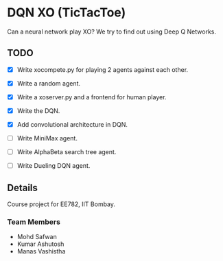 # DQN XO (TicTacToe)

Can a neural network play XO? We try to find out using Deep Q Networks.

## TODO
- [x] Write xocompete.py for playing 2 agents against each other.
- [x] Write a random agent.
- [x] Write  a xoserver.py and a frontend for human player.
- [x] Write the DQN.
- [x] Add convolutional architecture in DQN.
- [ ] Write MiniMax agent.
- [ ] Write AlphaBeta search tree agent.
- [ ] Write Dueling DQN agent.


## Details
Course project for EE782, IIT Bombay.

### Team Members
- Mohd Safwan
- Kumar Ashutosh
- Manas Vashistha
